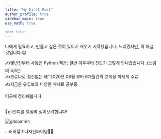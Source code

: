 ```yaml
---
title: "My First Post"
author_profile: true
sidebar_main: true
use_math: true

toc: true
---
```


나에게 필요하고, 만들고 싶은 것이 있어서 배우기 시작했습니다.
느리겠지만, 꼭 해낼 것입니다 😋

✍몇년전부터 사놓은 Python 책은; 절반 이후부터 진도가 그렇게 안나갔습니다..(느림의 독학;)  
✍코로나로 정신없는 해' 2020년 08월 부터 6개월간의 교육을 빡세게 수료.  
✍지금은 유튜브와 다양한 매체로 공부중.

이곳에 정리해봅니다.

<br>
🌱git잔디를 열심히 심어보려합니다!<br>

![gitcommit](https://github.com/EGEG1212/egeg1212.github.io/blob/main/_img/2021-03-17-git.PNG)

...허허헣ㅎ나자신화이팅🤸‍♀️
